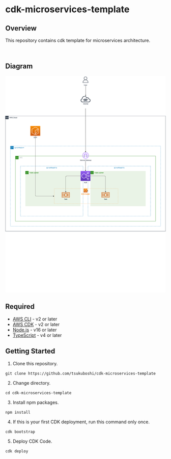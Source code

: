 # cdk-microservices-template

## Overview

This repository contains cdk template for microservices architecture.

&emsp;

## Diagram

![Diagram](./images/diagram.drawio.png)

## Required

- [AWS CLI](https://aws.amazon.com/cli) - v2 or later
- [AWS CDK](https://aws.amazon.com/jp/cdk) - v2 or later
- [Node.js](https://nodejs.org/ja) - v16 or later
- [TypeScript](https://www.typescriptlang.org/) - v4 or later

## Getting Started

1. Clone this repository.

```shell
git clone https://github.com/tsukuboshi/cdk-microservices-template
```

2. Change directory.

```shell
cd cdk-microservices-template
```

3. Install npm packages.

```shell
npm install
```

4. If this is your first CDK deployment, run this command only once.

```shell
cdk bootstrap
```

5. Deploy CDK Code.


```shell
cdk deploy
```
